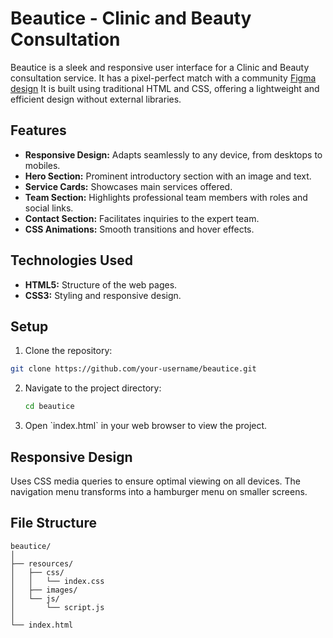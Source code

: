 
# Beautice - Clinic and Beauty Consultation

Beautice is a sleek and responsive user interface for a Clinic and Beauty consultation service. 
It has a pixel-perfect match with a community [Figma design]([url](https://www.figma.com/design/D4GfZoq69kzblUipF6ASjE/Beautice---Clinic-%26-Beauty-Consultation-Website-Design-(Community)?t=sNfLDPc2osw5zMtL-0))
It is built using traditional HTML and CSS, offering a lightweight and efficient design without external libraries.

## Features
- **Responsive Design:** Adapts seamlessly to any device, from desktops to mobiles.
- **Hero Section:** Prominent introductory section with an image and text.
- **Service Cards:** Showcases main services offered.
- **Team Section:** Highlights professional team members with roles and social links.
- **Contact Section:** Facilitates inquiries to the expert team.
- **CSS Animations:** Smooth transitions and hover effects.

## Technologies Used
- **HTML5:** Structure of the web pages.
- **CSS3:** Styling and responsive design.

## Setup
1. Clone the repository:
  ```sh
  git clone https://github.com/your-username/beautice.git
  ```
2. Navigate to the project directory:
   ```sh
   cd beautice
   ```
3. Open \`index.html\` in your web browser to view the project.

## Responsive Design
Uses CSS media queries to ensure optimal viewing on all devices. The navigation menu transforms into a hamburger menu on smaller screens.

## File Structure
```
beautice/
│
├── resources/
│   ├── css/
│   │   └── index.css
│   ├── images/
│   └── js/
│       └── script.js
│
└── index.html
```
